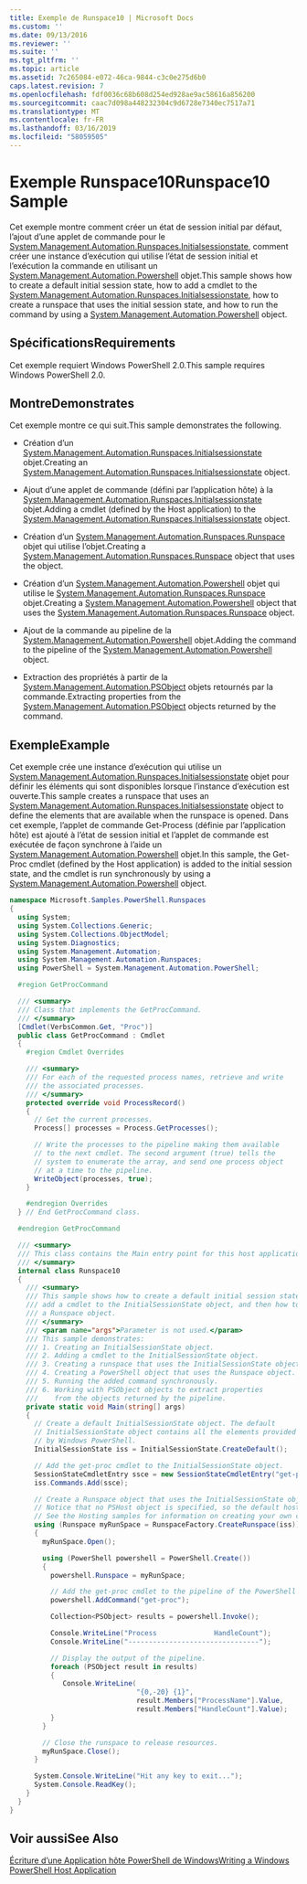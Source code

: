 ```yaml
---
title: Exemple de Runspace10 | Microsoft Docs
ms.custom: ''
ms.date: 09/13/2016
ms.reviewer: ''
ms.suite: ''
ms.tgt_pltfrm: ''
ms.topic: article
ms.assetid: 7c265084-e072-46ca-9844-c3c0e275d6b0
caps.latest.revision: 7
ms.openlocfilehash: fdf0036c68b608d254ed928ae9ac58616a856200
ms.sourcegitcommit: caac7d098a448232304c9d6728e7340ec7517a71
ms.translationtype: MT
ms.contentlocale: fr-FR
ms.lasthandoff: 03/16/2019
ms.locfileid: "58059505"
---
```

# <a name="runspace10-sample"></a><span data-ttu-id="e4a85-102">Exemple Runspace10</span><span class="sxs-lookup"><span data-stu-id="e4a85-102">Runspace10 Sample</span></span>

<span data-ttu-id="e4a85-103">Cet exemple montre comment créer un état de session initial par défaut, l’ajout d’une applet de commande pour le [System.Management.Automation.Runspaces.Initialsessionstate](/dotnet/api/System.Management.Automation.Runspaces.InitialSessionState), comment créer une instance d’exécution qui utilise l’état de session initial et l’exécution la commande en utilisant un [System.Management.Automation.Powershell](/dotnet/api/system.management.automation.powershell) objet.</span><span class="sxs-lookup"><span data-stu-id="e4a85-103">This sample shows how to create a default initial session state, how to add a cmdlet to the [System.Management.Automation.Runspaces.Initialsessionstate](/dotnet/api/System.Management.Automation.Runspaces.InitialSessionState), how to create a runspace that uses the initial session state, and how to run the command by using a [System.Management.Automation.Powershell](/dotnet/api/system.management.automation.powershell) object.</span></span>

## <a name="requirements"></a><span data-ttu-id="e4a85-104">Spécifications</span><span class="sxs-lookup"><span data-stu-id="e4a85-104">Requirements</span></span>

<span data-ttu-id="e4a85-105">Cet exemple requiert Windows PowerShell 2.0.</span><span class="sxs-lookup"><span data-stu-id="e4a85-105">This sample requires Windows PowerShell 2.0.</span></span>

## <a name="demonstrates"></a><span data-ttu-id="e4a85-106">Montre</span><span class="sxs-lookup"><span data-stu-id="e4a85-106">Demonstrates</span></span>

<span data-ttu-id="e4a85-107">Cet exemple montre ce qui suit.</span><span class="sxs-lookup"><span data-stu-id="e4a85-107">This sample demonstrates the following.</span></span>

- <span data-ttu-id="e4a85-108">Création d’un [System.Management.Automation.Runspaces.Initialsessionstate](/dotnet/api/System.Management.Automation.Runspaces.InitialSessionState) objet.</span><span class="sxs-lookup"><span data-stu-id="e4a85-108">Creating an [System.Management.Automation.Runspaces.Initialsessionstate](/dotnet/api/System.Management.Automation.Runspaces.InitialSessionState) object.</span></span>

- <span data-ttu-id="e4a85-109">Ajout d’une applet de commande (défini par l’application hôte) à la [System.Management.Automation.Runspaces.Initialsessionstate](/dotnet/api/System.Management.Automation.Runspaces.InitialSessionState) objet.</span><span class="sxs-lookup"><span data-stu-id="e4a85-109">Adding a cmdlet (defined by the Host application) to the [System.Management.Automation.Runspaces.Initialsessionstate](/dotnet/api/System.Management.Automation.Runspaces.InitialSessionState) object.</span></span>

- <span data-ttu-id="e4a85-110">Création d’un [System.Management.Automation.Runspaces.Runspace](/dotnet/api/System.Management.Automation.Runspaces.Runspace) objet qui utilise l’objet.</span><span class="sxs-lookup"><span data-stu-id="e4a85-110">Creating a [System.Management.Automation.Runspaces.Runspace](/dotnet/api/System.Management.Automation.Runspaces.Runspace) object that uses the object.</span></span>

- <span data-ttu-id="e4a85-111">Création d’un [System.Management.Automation.Powershell](/dotnet/api/system.management.automation.powershell) objet qui utilise le [System.Management.Automation.Runspaces.Runspace](/dotnet/api/System.Management.Automation.Runspaces.Runspace) objet.</span><span class="sxs-lookup"><span data-stu-id="e4a85-111">Creating a [System.Management.Automation.Powershell](/dotnet/api/system.management.automation.powershell) object that uses the [System.Management.Automation.Runspaces.Runspace](/dotnet/api/System.Management.Automation.Runspaces.Runspace) object.</span></span>

- <span data-ttu-id="e4a85-112">Ajout de la commande au pipeline de la [System.Management.Automation.Powershell](/dotnet/api/system.management.automation.powershell) objet.</span><span class="sxs-lookup"><span data-stu-id="e4a85-112">Adding the command to the pipeline of the [System.Management.Automation.Powershell](/dotnet/api/system.management.automation.powershell) object.</span></span>

- <span data-ttu-id="e4a85-113">Extraction des propriétés à partir de la [System.Management.Automation.PSObject](/dotnet/api/System.Management.Automation.PSObject) objets retournés par la commande.</span><span class="sxs-lookup"><span data-stu-id="e4a85-113">Extracting properties from the [System.Management.Automation.PSObject](/dotnet/api/System.Management.Automation.PSObject) objects returned by the command.</span></span>

## <a name="example"></a><span data-ttu-id="e4a85-114">Exemple</span><span class="sxs-lookup"><span data-stu-id="e4a85-114">Example</span></span>

<span data-ttu-id="e4a85-115">Cet exemple crée une instance d’exécution qui utilise un [System.Management.Automation.Runspaces.Initialsessionstate](/dotnet/api/System.Management.Automation.Runspaces.InitialSessionState) objet pour définir les éléments qui sont disponibles lorsque l’instance d’exécution est ouverte.</span><span class="sxs-lookup"><span data-stu-id="e4a85-115">This sample creates a runspace that uses an [System.Management.Automation.Runspaces.Initialsessionstate](/dotnet/api/System.Management.Automation.Runspaces.InitialSessionState) object to define the elements that are available when the runspace is opened.</span></span> <span data-ttu-id="e4a85-116">Dans cet exemple, l’applet de commande Get-Process (définie par l’application hôte) est ajouté à l’état de session initial et l’applet de commande est exécutée de façon synchrone à l’aide un [System.Management.Automation.Powershell](/dotnet/api/system.management.automation.powershell) objet.</span><span class="sxs-lookup"><span data-stu-id="e4a85-116">In this sample, the Get-Proc cmdlet (defined by the Host application) is added to the initial session state, and the cmdlet is run synchronously by using a [System.Management.Automation.Powershell](/dotnet/api/system.management.automation.powershell) object.</span></span>

```csharp
namespace Microsoft.Samples.PowerShell.Runspaces
{
  using System;
  using System.Collections.Generic;
  using System.Collections.ObjectModel;
  using System.Diagnostics;
  using System.Management.Automation;
  using System.Management.Automation.Runspaces;
  using PowerShell = System.Management.Automation.PowerShell;

  #region GetProcCommand

  /// <summary>
  /// Class that implements the GetProcCommand.
  /// </summary>
  [Cmdlet(VerbsCommon.Get, "Proc")]
  public class GetProcCommand : Cmdlet
  {
    #region Cmdlet Overrides

    /// <summary>
    /// For each of the requested process names, retrieve and write
    /// the associated processes.
    /// </summary>
    protected override void ProcessRecord()
    {
      // Get the current processes.
      Process[] processes = Process.GetProcesses();

      // Write the processes to the pipeline making them available
      // to the next cmdlet. The second argument (true) tells the
      // system to enumerate the array, and send one process object
      // at a time to the pipeline.
      WriteObject(processes, true);
    }

    #endregion Overrides
  } // End GetProcCommand class.

  #endregion GetProcCommand

  /// <summary>
  /// This class contains the Main entry point for this host application.
  /// </summary>
  internal class Runspace10
  {
    /// <summary>
    /// This sample shows how to create a default initial session state, how to add
    /// add a cmdlet to the InitialSessionState object, and then how to create
    /// a Runspace object.
    /// </summary>
    /// <param name="args">Parameter is not used.</param>
    /// This sample demonstrates:
    /// 1. Creating an InitialSessionState object.
    /// 2. Adding a cmdlet to the InitialSessionState object.
    /// 3. Creating a runspace that uses the InitialSessionState object.
    /// 4. Creating a PowerShell object that uses the Runspace object.
    /// 5. Running the added command synchronously.
    /// 6. Working with PSObject objects to extract properties
    ///    from the objects returned by the pipeline.
    private static void Main(string[] args)
    {
      // Create a default InitialSessionState object. The default
      // InitialSessionState object contains all the elements provided
      // by Windows PowerShell.
      InitialSessionState iss = InitialSessionState.CreateDefault();

      // Add the get-proc cmdlet to the InitialSessionState object.
      SessionStateCmdletEntry ssce = new SessionStateCmdletEntry("get-proc", typeof(GetProcCommand), null);
      iss.Commands.Add(ssce);

      // Create a Runspace object that uses the InitialSessionState object.
      // Notice that no PSHost object is specified, so the default host is used.
      // See the Hosting samples for information on creating your own custom host.
      using (Runspace myRunSpace = RunspaceFactory.CreateRunspace(iss))
      {
        myRunSpace.Open();

        using (PowerShell powershell = PowerShell.Create())
        {
          powershell.Runspace = myRunSpace;

          // Add the get-proc cmdlet to the pipeline of the PowerShell object.
          powershell.AddCommand("get-proc");

          Collection<PSObject> results = powershell.Invoke();

          Console.WriteLine("Process              HandleCount");
          Console.WriteLine("--------------------------------");

          // Display the output of the pipeline.
          foreach (PSObject result in results)
          {
             Console.WriteLine(
                               "{0,-20} {1}",
                               result.Members["ProcessName"].Value,
                               result.Members["HandleCount"].Value);
          }
        }

        // Close the runspace to release resources.
        myRunSpace.Close();
      }

      System.Console.WriteLine("Hit any key to exit...");
      System.Console.ReadKey();
    }
  }
}
```

## <a name="see-also"></a><span data-ttu-id="e4a85-117">Voir aussi</span><span class="sxs-lookup"><span data-stu-id="e4a85-117">See Also</span></span>

[<span data-ttu-id="e4a85-118">Écriture d’une Application hôte PowerShell de Windows</span><span class="sxs-lookup"><span data-stu-id="e4a85-118">Writing a Windows PowerShell Host Application</span></span>](./writing-a-windows-powershell-host-application.md)